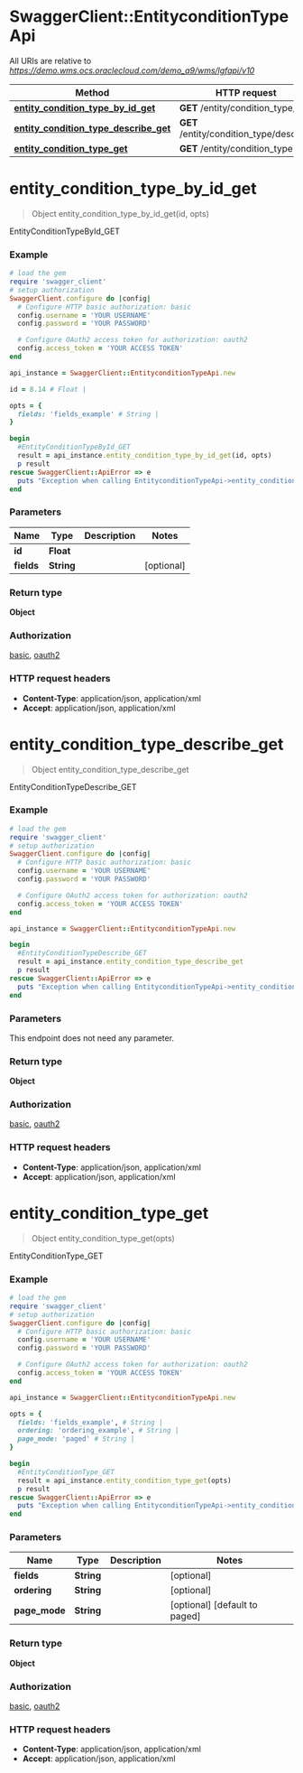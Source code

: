 # SwaggerClient::EntityconditionTypeApi

All URIs are relative to *https://demo.wms.ocs.oraclecloud.com/demo_a9/wms/lgfapi/v10*

Method | HTTP request | Description
------------- | ------------- | -------------
[**entity_condition_type_by_id_get**](EntityconditionTypeApi.md#entity_condition_type_by_id_get) | **GET** /entity/condition_type/{id} | EntityConditionTypeById_GET
[**entity_condition_type_describe_get**](EntityconditionTypeApi.md#entity_condition_type_describe_get) | **GET** /entity/condition_type/describe | EntityConditionTypeDescribe_GET
[**entity_condition_type_get**](EntityconditionTypeApi.md#entity_condition_type_get) | **GET** /entity/condition_type | EntityConditionType_GET


# **entity_condition_type_by_id_get**
> Object entity_condition_type_by_id_get(id, opts)

EntityConditionTypeById_GET



### Example
```ruby
# load the gem
require 'swagger_client'
# setup authorization
SwaggerClient.configure do |config|
  # Configure HTTP basic authorization: basic
  config.username = 'YOUR USERNAME'
  config.password = 'YOUR PASSWORD'

  # Configure OAuth2 access token for authorization: oauth2
  config.access_token = 'YOUR ACCESS TOKEN'
end

api_instance = SwaggerClient::EntityconditionTypeApi.new

id = 8.14 # Float | 

opts = { 
  fields: 'fields_example' # String | 
}

begin
  #EntityConditionTypeById_GET
  result = api_instance.entity_condition_type_by_id_get(id, opts)
  p result
rescue SwaggerClient::ApiError => e
  puts "Exception when calling EntityconditionTypeApi->entity_condition_type_by_id_get: #{e}"
end
```

### Parameters

Name | Type | Description  | Notes
------------- | ------------- | ------------- | -------------
 **id** | **Float**|  | 
 **fields** | **String**|  | [optional] 

### Return type

**Object**

### Authorization

[basic](../README.md#basic), [oauth2](../README.md#oauth2)

### HTTP request headers

 - **Content-Type**: application/json, application/xml
 - **Accept**: application/json, application/xml



# **entity_condition_type_describe_get**
> Object entity_condition_type_describe_get

EntityConditionTypeDescribe_GET



### Example
```ruby
# load the gem
require 'swagger_client'
# setup authorization
SwaggerClient.configure do |config|
  # Configure HTTP basic authorization: basic
  config.username = 'YOUR USERNAME'
  config.password = 'YOUR PASSWORD'

  # Configure OAuth2 access token for authorization: oauth2
  config.access_token = 'YOUR ACCESS TOKEN'
end

api_instance = SwaggerClient::EntityconditionTypeApi.new

begin
  #EntityConditionTypeDescribe_GET
  result = api_instance.entity_condition_type_describe_get
  p result
rescue SwaggerClient::ApiError => e
  puts "Exception when calling EntityconditionTypeApi->entity_condition_type_describe_get: #{e}"
end
```

### Parameters
This endpoint does not need any parameter.

### Return type

**Object**

### Authorization

[basic](../README.md#basic), [oauth2](../README.md#oauth2)

### HTTP request headers

 - **Content-Type**: application/json, application/xml
 - **Accept**: application/json, application/xml



# **entity_condition_type_get**
> Object entity_condition_type_get(opts)

EntityConditionType_GET



### Example
```ruby
# load the gem
require 'swagger_client'
# setup authorization
SwaggerClient.configure do |config|
  # Configure HTTP basic authorization: basic
  config.username = 'YOUR USERNAME'
  config.password = 'YOUR PASSWORD'

  # Configure OAuth2 access token for authorization: oauth2
  config.access_token = 'YOUR ACCESS TOKEN'
end

api_instance = SwaggerClient::EntityconditionTypeApi.new

opts = { 
  fields: 'fields_example', # String | 
  ordering: 'ordering_example', # String | 
  page_mode: 'paged' # String | 
}

begin
  #EntityConditionType_GET
  result = api_instance.entity_condition_type_get(opts)
  p result
rescue SwaggerClient::ApiError => e
  puts "Exception when calling EntityconditionTypeApi->entity_condition_type_get: #{e}"
end
```

### Parameters

Name | Type | Description  | Notes
------------- | ------------- | ------------- | -------------
 **fields** | **String**|  | [optional] 
 **ordering** | **String**|  | [optional] 
 **page_mode** | **String**|  | [optional] [default to paged]

### Return type

**Object**

### Authorization

[basic](../README.md#basic), [oauth2](../README.md#oauth2)

### HTTP request headers

 - **Content-Type**: application/json, application/xml
 - **Accept**: application/json, application/xml



